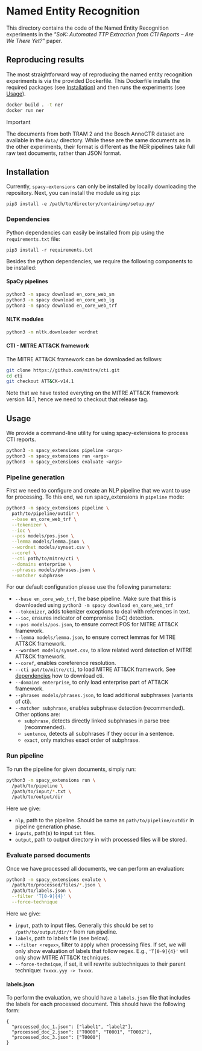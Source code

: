 # Named Entity Recognition
This directory contains the code of the Named Entity Recognition experiments in the *"SoK: Automated TTP Extraction from CTI Reports – Are We There Yet?"* paper. 

## Reproducing results

The most straightforward way of reproducing the named entity recognition experiments is via the provided Dockerfile. This Dockerfile installs the required packages (see [Installation](#installation)) and then runs the experiments (see [Usage](#usage)).
```bash
docker build . -t ner
docker run ner
```

> [!IMPORTANT]  
> The documents from both TRAM 2 and the Bosch AnnoCTR dataset are available in the `data/` directory. While these are the same documents as in the other experiments, their format is different as the NER pipelines take full raw text documents, rather than JSON format.

## Installation
Currently, `spacy-extensions` can only be installed by locally downloading the repository.
Next, you can install the module using `pip`:

```
pip3 install -e /path/to/directory/containing/setup.py/
```

### Dependencies
Python dependencies can easily be installed from pip using the `requirements.txt` file:

```
pip3 install -r requirements.txt
```

Besides the python dependencies, we require the following components to be installed:

#### SpaCy pipelines
```bash
python3 -m spacy download en_core_web_sm
python3 -m spacy download en_core_web_lg
python3 -m spacy download en_core_web_trf
```

#### NLTK modules
```bash
python3 -m nltk.downloader wordnet
```

#### CTI - MITRE ATT&CK framework
The MITRE ATT&CK framework can be downloaded as follows:

```bash
git clone https://github.com/mitre/cti.git
cd cti
git checkout ATT&CK-v14.1
```

Note that we have tested everyting on the MITRE ATT&CK framework version 14.1, hence we need to checkout that release tag.

## Usage
We provide a command-line utility for using spacy-extensions to process CTI reports.

```bash
python3 -m spacy_extensions pipeline <args>
python3 -m spacy_extensions run <args>
python3 -m spacy_extensions evaluate <args>
```

### Pipeline generation
First we need to configure and create an NLP pipeline that we want to use for processing.
To this end, we run spacy_extensions in `pipeline` mode:

```bash
python3 -m spacy_extensions pipeline \
  path/to/pipeline/outdir \
  --base en_core_web_trf \
  --tokenizer \
  --ioc \
  --pos models/pos.json \
  --lemma models/lemma.json \
  --wordnet models/synset.csv \
  --coref \
  --cti path/to/mitre/cti \
  --domains enterprise \
  --phrases models/phrases.json \
  --matcher subphrase
```

For our default configuration please use the following parameters:
 - `--base en_core_web_trf`, the base pipeline. Make sure that this is downloaded using `python3 -m spacy download en_core_web_trf`
 - `--tokenizer`, adds tokenizer exceptions to deal with references in text.
 - `--ioc`, ensures indicator of compromise (IoC) detection.
 - `--pos models/pos.json`, to ensure correct POS for MITRE ATT&CK framework.
 - `--lemma models/lemma.json`, to ensure correct lemmas for MITRE ATT&CK framework.
 - `--wordnet models/synset.csv`, to allow related word detection of MITRE ATT&CK framework.
 - `--coref`, enables coreference resolution.
 - `--cti pat/to/mitre/cti`, to load MITRE ATT&CK framework. See [dependencies](#cti---mitre-attck-framework) how to download cti.
 - `--domains enterprise`, to only load enterprise part of ATT&CK framework.
 - `--phrases models/phrases.json`, to load additional subphrases (variants of cti).
 - `--matcher subphrase`, enables subphrase detection (recommended). Other options are:
   - `subphrase`, detects directly linked subphrases in parse tree (recommended).
   - `sentence`, detects all subphrases if they occur in a sentence.
   - `exact`, only matches exact order of subphrase.

### Run pipeline
To run the pipeline for given documents, simply run:

```bash
python3 -m spacy_extensions run \
  /path/to/pipeline \
  /path/to/input/*.txt \
  /path/to/output/dir
```

Here we give:
 - `nlp`, path to the pipeline. Should be same as `path/to/pipeline/outdir` in pipeline generation phase.
 - `inputs`, path(s) to input `txt` files.
 - `output`, path to output directory in with processed files will be stored.

### Evaluate parsed documents
Once we have processed all documents, we can perform an evaluation:

```bash
python3 -m spacy_extensions evalute \
  /path/to/processed/files/*.json \
  /path/to/labels.json \
  --filter 'T[0-9]{4}' \
  --force-technique
```

Here we give:
 - `input`, path to input files. Generally this should be set to `/path/to/output/dir/*` from run pipeline.
 - `labels`, path to labels file (see below).
 - `--filter <regex>`, filter to apply when processing files. If set, we will only show evaluation of labels that follow regex. E.g., `'T[0-9]{4}'` will only show MITRE ATT&CK techniques.
 - `--force-technique`, if set, it will rewrite subtechniques to their parent technique: `Txxxx.yyy -> Txxxx`.

#### labels.json
To perform the evaluation, we should have a `labels.json` file that includes the labels for each processed document. This should have the following form:

```
{
  "processed_doc_1.json": ["label1", "label2"],
  "processed_doc_2.json": ["T0000", "T0001", "T0002"],
  "processed_doc_3.json": ["T0000"]
}
```
